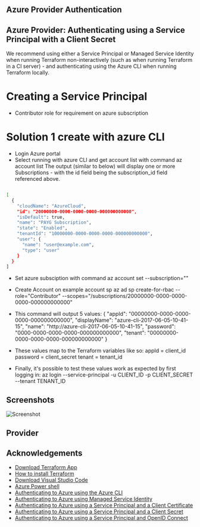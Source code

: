 ## Azure Provider Authentication
## Azure Provider: Authenticating using a Service Principal with a Client Secret
We recommend using either a Service Principal or Managed Service Identity when running Terraform non-interactively (such as when running Terraform in a CI server) - and authenticating using the Azure CLI when running Terraform locally.

# Creating a Service Principal
- Contributor role for requirement on azure subscription

# Solution 1 create with azure CLI
- Login Azure portal
- Select running with azure CLI and get account list with command 
az account list
The output (similar to below) will display one or more Subscriptions - with the id field being the subscription_id field referenced above.
```bash

[
  {
    "cloudName": "AzureCloud",
    "id": "20000000-0000-0000-0000-000000000000",
    "isDefault": true,
    "name": "PAYG Subscription",
    "state": "Enabled",
    "tenantId": "10000000-0000-0000-0000-000000000000",
    "user": {
      "name": "user@example.com",
      "type": "user"
    }
  }
]
```
- Set azure subsciption with command 
az account set --subscription="<ID or Subscription id >" 

- Create Account   on example account sp 
az ad sp create-for-rbac --role="Contributor" --scopes="/subscriptions/20000000-0000-0000-0000-000000000000"

- This command will output 5 values:
{
  "appId": "00000000-0000-0000-0000-000000000000",
  "displayName": "azure-cli-2017-06-05-10-41-15",
  "name": "http://azure-cli-2017-06-05-10-41-15",
  "password": "0000-0000-0000-0000-000000000000",
  "tenant": "00000000-0000-0000-0000-000000000000"
}

- These values map to the Terraform variables like so:
  appId = client_id
  password = client_secret
  tenant = tenant_id

- Finally, it's possible to test these values work as expected by first logging in:
az login --service-principal -u CLIENT_ID -p CLIENT_SECRET --tenant TENANT_ID

## Screenshots
![Screenshot]([https://miro.medium.com/v2/resize:fit:640/format:webp/1*QDz_gfYoyYmFKMMenBh-hw.png](https://github.com/DekBaCom/Terraform/blob/main/img/Output-Service-AuthenResult01.jpg))

## Provider
## Acknowledgements

 - [Download Terraform App](https://developer.hashicorp.com/terraform/downloads)
 - [How to install Terraform](https://developer.hashicorp.com/terraform/tutorials/azure-get-started/install-cli)
 - [Download Visual Studio Code](https://code.visualstudio.com/download)
 - [Azure Power shell](https://learn.microsoft.com/en-us/powershell/scripting/install/installing-powershell-on-windows?view=powershell-7.3#msi)
  - [Authenticating to Azure using the Azure CLI](https://registry.terraform.io/providers/hashicorp/azurerm/latest/docs/guides/azure_cli)
 - [Authenticating to Azure using Managed Service Identity](https://registry.terraform.io/providers/hashicorp/azurerm/latest/docs/guides/managed_service_identity)
 - [Authenticating to Azure using a Service Principal and a Client Certificate](https://registry.terraform.io/providers/hashicorp/azurerm/latest/docs/guides/service_principal_client_certificate)   
 - [Authenticating to Azure using a Service Principal and a Client Secret](https://registry.terraform.io/providers/hashicorp/azurerm/latest/docs/guides/service_principal_client_secret)  
 - [Authenticating to Azure using a Service Principal and OpenID Connect](https://registry.terraform.io/providers/hashicorp/azurerm/latest/docs/guides/service_principal_oidc) 
